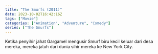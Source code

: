 ```yaml
---
title: "The Smurfs (2011)"
date: 2023-10-02T16:42:16Z
tags: ["Movie"]
categories: ["Animation", "Adventure", "Comedy"]
series: ["The Smurfs"]
---
```


Ketika penyihir jahat Gargamel mengusir Smurf biru kecil keluar dari desa mereka, mereka jatuh dari dunia sihir mereka ke New York City.

<mux-player stream-type="on-demand"
  src="https://kp3d-my.sharepoint.com/personal/ryoo_kp3d_onmicrosoft_com/_layouts/15/download.aspx?share=EUX5xi5rLihMuTcjQg2Ns_ABsu6khDVJmGp3y5ZTWapouw" metadata-video-title="The Smurfs (2011)" prefer-playback="mse" controls>
  </mux-player>
  
  
  <script src="https://cdn.jsdelivr.net/npm/@mux/mux-player"></script>
  
 <script id="q00ibcfCVQkaAFnO2gQ8DCCY02dzAy5Hsx02KkDTlVJKuM" type="application/ld+json">
 {
  "@context": "https://schema.org/",
  "@type": "VideoObject",
  "name": "The Smurfs (2011)",
  "contentUrl": "https://stream.mux.com/q00ibcfCVQkaAFnO2gQ8DCCY02dzAy5Hsx02KkDTlVJKuM.m3u8",
  "thumbnailUrl": "https://www.themoviedb.org/t/p/original/jY0wO8cYJqokWUmgLHA7WV7hLgL.jpg?width=314&fit_mode=preserve&time=25",
  "uploadDate": "2023-10-02T16:42:16Z",
}

</script>